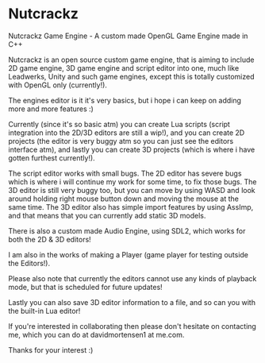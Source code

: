 # Nutcrackz
Nutcrackz Game Engine - A custom made OpenGL Game Engine made in C++

Nutcrackz is an open source custom game engine, that is aiming to include 2D game engine, 3D game engine and script editor into one,
much like Leadwerks, Unity and such game engines, except this is totally customized with OpenGL only (currently!).

The engines editor is it it's very basics, but i hope i can keep on adding more and more features :)

Currently (since it's so basic atm) you can create Lua scripts (script integration into the 2D/3D editors are still a wip!),
and you can create 2D projects (the editor is very buggy atm so you can just see the editors interface atm),
and lastly you can create 3D projects (which is where i have gotten furthest currently!).

The script editor works with small bugs.
The 2D editor has severe bugs which is where i will continue my work for some time, to fix those bugs.
The 3D editor is still very buggy too, but you can move by using WASD and look around holding right mouse button down and moving the mouse at the same time.
The 3D editor also has simple import features by using AssImp, and that means that you can currently add static 3D models.

There is also a custom made Audio Engine, using SDL2, which works for both the 2D & 3D editors!

I am also in the works of making a Player (game player for testing outside the Editors!).

Please also note that currently the editors cannot use any kinds of playback mode, but that is scheduled for future updates!

Lastly you can also save 3D editor information to a file, and so can you with the built-in Lua editor!

If you're interested in collaborating then please don't hesitate on contacting me, which you can do at davidmortensen1 at me.com.

Thanks for your interest :)
